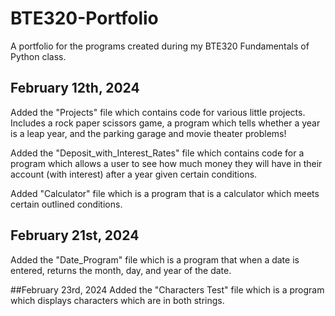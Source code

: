 # BTE320-Portfolio
A portfolio for the programs created during my BTE320 Fundamentals of Python class.

## February 12th, 2024
Added the "Projects" file which contains code for various little projects. Includes a rock paper scissors game, a program which tells whether a year is a leap year, and the parking garage and movie theater problems!

Added the "Deposit_with_Interest_Rates" file which contains code for a program which allows a user to see how much money they will have in their account (with interest) after a year given certain conditions.

Added "Calculator" file which is a program that is a calculator which meets certain outlined conditions.

## February 21st, 2024
Added the "Date_Program" file which is a program that when a date is entered, returns the month, day, and year of the date.

##February 23rd, 2024
Added the "Characters Test" file which is a program which displays characters which are in both strings.
